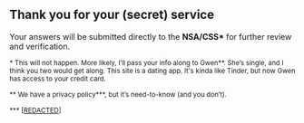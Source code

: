 ## Thank you for your (secret) service

Your answers will be
submitted directly to the **NSA/CSS\***
for further review and verification.

<p><small>
* This will not happen.
More likely,
I’ll pass your info along to Gwen**.
She’s single,
and I think you two would get along.
This site is a dating app.
It's kinda like Tinder,
but now Gwen has access to your credit card.
</small></p>

<p><small>
** We have a privacy policy***,
but it’s need-to-know
(and you don’t).
</small></p>

<p><small>*** [<a href="/redacted/">REDACTED</a>]</small></p>
